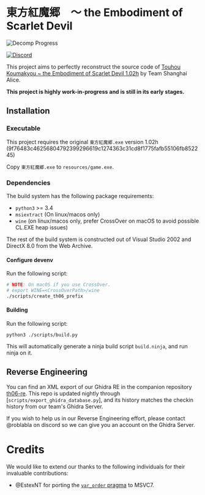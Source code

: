 # 東方紅魔郷　～ the Embodiment of Scarlet Devil

<picture>
  <source media="(prefers-color-scheme: dark)" srcset="resources/progress_dark.svg">
  <img alt="Decomp Progress" src="resources/progress.svg">
</picture>

[![Discord][discord-badge]][discord]

[discord]: https://discord.gg/VyGwAjrh9a
[discord-badge]: https://img.shields.io/discord/1147558514840064030?color=%237289DA&logo=discord&logoColor=%23FFFFFF

This project aims to perfectly reconstruct the source code of [Touhou Koumakyou ~ the Embodiment of Scarlet Devil 1.02h](https://en.touhouwiki.net/wiki/Embodiment_of_Scarlet_Devil) by Team Shanghai Alice.

**This project is highly work-in-progress and is still in its early stages.**


## Installation

### Executable

This project requires the original `東方紅魔郷.exe` version 1.02h (9f76483c46256804792399296619c1274363c31cd8f1775fafb55106fb852245)

Copy `東方紅魔郷.exe` to `resources/game.exe`.

### Dependencies

The build system has the following package requirements:

- `python3` >= 3.4
- `msiextract` (On linux/macos only)
- `wine` (on linux/macos only, prefer CrossOver on macOS to avoid possible CL.EXE heap issues)

The rest of the build system is constructed out of Visual Studio 2002 and DirectX 8.0 from the Web Archive.

#### Configure devenv

Run the following script:
```bash
# NOTE: On macOS if you use CrossOver.
# export WINE=<CrossOverPath>/wine
./scripts/create_th06_prefix
```

#### Building

Run the following script:

```
python3 ./scripts/build.py
```

This will automatically generate a ninja build script `build.ninja`, and run
ninja on it.

## Reverse Engineering

You can find an XML export of our Ghidra RE in the companion repository
[th06-re]. This repo is updated nightly through [`scripts/export_ghidra_database.py`],
and its history matches the checkin history from our team's Ghidra Server.

If you wish to help us in our Reverse Engineering effort, please contact
@roblabla on discord so we can give you an account on the Ghidra Server.

# Credits

We would like to extend our thanks to the following individuals for their
invaluable contributions:

- @EstexNT for porting the [`var_order` pragma](scripts/pragma_var_order.cpp) to
  MSVC7.

[th06-re]: https://github.com/happyhavoc/th06-re
